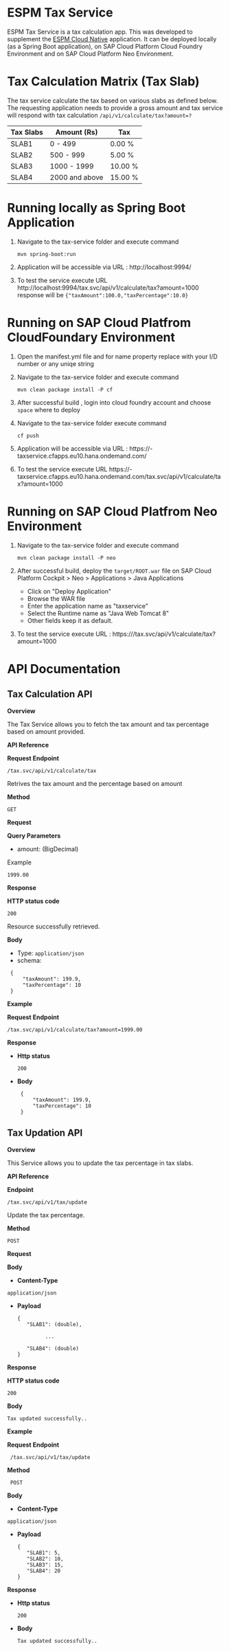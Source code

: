 # ESPM Tax Service 

ESPM Tax Service is a tax calculation app. This was developed to supplement the [ESPM Cloud Native](https://github.com/SAP-samples/cloud-espm-cloud-native) application. It can be deployed locally (as a Spring Boot application), on SAP Cloud Platform Cloud Foundry Environment and on SAP Cloud Platform Neo Environment.  
# Tax Calculation Matrix (Tax Slab)
The tax service calculate the tax based on various slabs as defined below. The requesting application needs to provide a gross amount and tax service will respond with tax calculation
`/api/v1/calculate/tax?amount=?`

| Tax Slabs | Amount (Rs)  | Tax |  
|---|---|---|
| SLAB1 | 0 - 499  |  0.00 %|  
| SLAB2 | 500 - 999  | 5.00 %  |   
| SLAB3 | 1000 - 1999  | 10.00 %  |  
| SLAB4 | 2000 and above  | 15.00 %  |  

# Running locally as Spring Boot Application

1.  Navigate to the tax-service folder and execute command

    `mvn spring-boot:run`

2. Application will be accessible via URL : http://localhost:9994/

3. To test the service execute URL http://localhost:9994/tax.svc/api/v1/calculate/tax?amount=1000
response will be `{"taxAmount":100.0,"taxPercentage":10.0}`

# Running on SAP Cloud Platfrom CloudFoundary Environment

1.  Open the manifest.yml file and for name property replace <unique-id> with your I/D number or any uniqe string
2. Navigate to the tax-service folder and execute command

    `mvn clean package install -P cf`
    
3.  After successful build , login into cloud foundry account and choose `space` where to deploy

4.  Navigate to the tax-service folder execute command

    `cf push`

5. Application will be accessible via URL : https://<unique-id>-taxservice.cfapps.eu10.hana.ondemand.com/
6. To test the service execute URL https://<unique-id>-taxservice.cfapps.eu10.hana.ondemand.com/tax.svc/api/v1/calculate/tax?amount=1000

# Running on SAP Cloud Platfrom Neo Environment

1.  Navigate to the tax-service folder and execute command

    `mvn clean package install -P neo`
    
2.  After successful build, deploy the `target/ROOT.war` file on SAP Cloud Platform Cockpit > Neo > Applications > Java Applications
    
    * Click on "Deploy Application"
    * Browse the WAR file
    * Enter the application name as "taxservice"
    * Select the Runtime name as "Java Web Tomcat 8"
    * Other fields keep it as default.

3. To test the service execute URL : https://<url>/tax.svc/api/v1/calculate/tax?amount=1000


# API Documentation

## Tax Calculation API
   
   **Overview**
   
   The Tax Service allows you to fetch the tax amount and tax percentage based on amount provided.
   
   **API Reference**
   
   **Request Endpoint**
   
    /tax.svc/api/v1/calculate/tax
   
   Retrives the tax amount and the percentage based on amount
   
    
   **Method**
   
    GET
    
   **Request**
   
   **Query Parameters**
   
   - amount: (BigDecimal)
   
   Example
   
   `1999.00`
   
   **Response**
   
   **HTTP status code**
   
    200
   
   Resource successfully retrieved.
   
   **Body**
   
   - Type: `application/json`
   - schema:
   
   ```
    {
        "taxAmount": 199.9,
        "taxPercentage": 10
    }
   ```
  
  **Example**
  
  **Request Endpoint**
  
    /tax.svc/api/v1/calculate/tax?amount=1999.00
  
  **Response**
  
  - **Http status**
  
        200
  
  - **Body**
  
       ```
        {
            "taxAmount": 199.9,
            "taxPercentage": 10
        }
       ```
 ## Tax Updation API   
 
   **Overview**
   
   This Service allows you to update the tax percentage in tax slabs.
   
   **API Reference**
   
   **Endpoint**
   
    /tax.svc/api/v1/tax/update
    
   Update the tax percentage.
   
   **Method**
   
    POST
    
   **Request**
   
   **Body**
    
   - **Content-Type**  
    
    application/json
    
   - **Payload**

     ```
     {
        "SLAB1": (double),

              ...

        "SLAB4": (double)
     }
     ```
   
  **Response**
    
   **HTTP status code**
   
    200
    
   **Body**
   
    Tax updated successfully..
    
  **Example**
  
  **Request Endpoint**
  
     /tax.svc/api/v1/tax/update
  
   **Method**
  
     POST 
  
   **Body**
    
   - **Content-Type**  
    
    application/json
    
   - **Payload**
   
     ```
     {
        "SLAB1": 5,
        "SLAB2": 10,
        "SLAB3": 15,
        "SLAB4": 20
     }
     ```
  
  **Response**
  
  - **Http status**
  
        200
  
  - **Body**
    
        Tax updated successfully..
      
   
 

   
   
   
  
  
    
   

   
   
